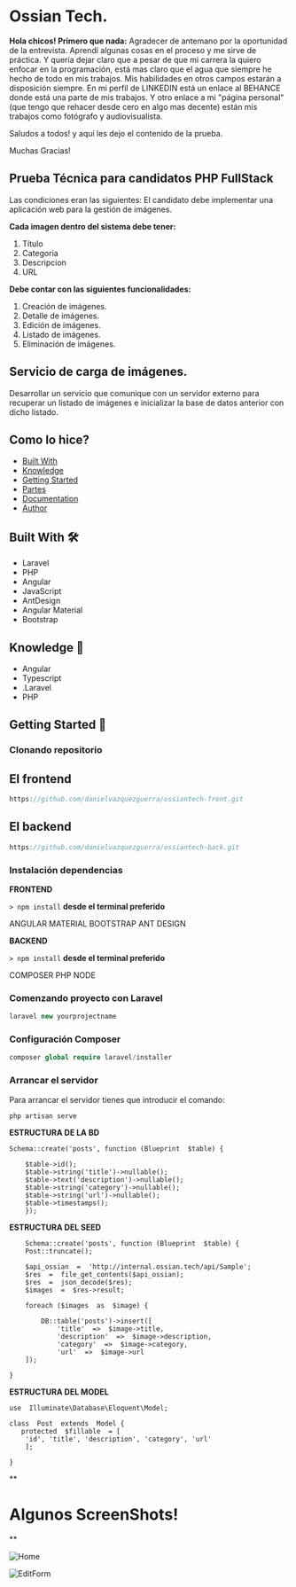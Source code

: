 # Ossian Tech. 

**Hola chicos! Primero que nada:** 
Agradecer de antemano por la oportunidad de la entrevista. Aprendí algunas cosas en el proceso y me sirve de práctica. Y quería dejar claro que a pesar de que mi carrera la quiero enfocar en la programación, está mas claro que el agua que siempre he hecho de todo en mis trabajos. Mis habilidades en otros campos estarán a disposición siempre. En mi perfil de LINKEDIN está un enlace al BEHANCE donde está una parte de mis trabajos. 
Y otro enlace a mi "página personal" (que tengo que rehacer desde cero en algo mas decente) están mis trabajos como fotógrafo y audiovisualista. 

Saludos a todos! y aquí les dejo el contenido de la prueba.

Muchas Gracias!
## Prueba Técnica para candidatos PHP FullStack
Las condiciones eran las siguientes: 
El candidato debe implementar una aplicación web para la gestión de imágenes. 

**Cada imagen dentro del sistema debe tener:** 
 1. Título
 2. Categoria
 3. Descripcion
 4. URL
 
 **Debe contar con las siguientes funcionalidades:** 
1. Creación de imágenes.
2. Detalle de imágenes.
3. Edición de imágenes.
4. Listado de imágenes.
5. Eliminación de imágenes. 

## Servicio de carga de imágenes.
Desarrollar un servicio que comunique con un servidor externo para recuperar un listado de imágenes e inicializar la base de datos anterior con dicho listado. 



## Como lo hice? 

- [Built With](##-Built-With)
- [Knowledge](##-Knowledge)
- [Getting Started](##-Getting-Started)
- [Partes](##-Partes)
- [Documentation](##-Documentation)
- [Author](##-Author)

## Built With 🛠️

* Laravel
* PHP
* Angular
* JavaScript
* AntDesign
* Angular Material
* Bootstrap

## Knowledge 🧠 

* Angular
* Typescript
* .Laravel
* PHP

## Getting Started 🚀 


### Clonando repositorio



## El frontend

```js
https://github.com/danielvazquezguerra/ossiantech-front.git
```

## El backend

```js
https://github.com/danielvazquezguerra/ossiantech-back.git
```


### Instalación dependencias
**FRONTEND**

`> npm install` **desde el terminal preferido**

ANGULAR MATERIAL
BOOTSTRAP
ANT DESIGN

**BACKEND**

`> npm install` **desde el terminal preferido**

COMPOSER
PHP
NODE

### Comenzando proyecto con Laravel

```php
laravel new yourprojectname
```
### Configuración Composer

```php
composer global require laravel/installer
```

### Arrancar el servidor

Para arrancar el servidor tienes que introducir el comando:

    php artisan serve

**ESTRUCTURA DE LA BD**

    Schema::create('posts', function (Blueprint  $table) {
    
	    $table->id();
	    $table->string('title')->nullable();
	    $table->text('description')->nullable();
	    $table->string('category')->nullable();
	    $table->string('url')->nullable();
	    $table->timestamps();
	    });

**ESTRUCTURA DEL SEED**

        Schema::create('posts', function (Blueprint  $table) {
        Post::truncate();
    
	    $api_ossian  =  'http://internal.ossian.tech/api/Sample';
	    $res  =  file_get_contents($api_ossian);
	    $res  =  json_decode($res);
	    $images  =  $res->result;
	    
	    foreach ($images  as  $image) {
	    
		    DB::table('posts')->insert([
			    'title'  =>  $image->title,
			    'description'  =>  $image->description,
			    'category'  =>  $image->category,
			    'url'  =>  $image->url   
        ]);
    
    }

**ESTRUCTURA DEL MODEL**

    use  Illuminate\Database\Eloquent\Model;
    
    class  Post  extends  Model {
       protected  $fillable  = [
	    'id', 'title', 'description', 'category', 'url'
	    ];
    
    }
**

# Algunos ScreenShots!

** 

![Home](https://github.com/danielvazquezguerra/ossiantech-front/blob/feature/HeaderInit/ot-pruebatec-front/src/assets/images/ossian-tech-screenshot-01.jpg?raw=true)

![EditForm](https://github.com/danielvazquezguerra/ossiantech-front/blob/feature/HeaderInit/ot-pruebatec-front/src/assets/images/ossian-tech-screenshot-02.jpg?raw=true)
